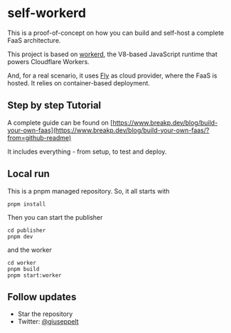 # self-workerd

This is a proof-of-concept on how you can build and self-host a complete FaaS architecture.

This project is based on [workerd](https://github.com/cloudflare/workerd), the V8-based JavaScript runtime that powers Cloudflare Workers.

And, for a real scenario, it uses [Fly](https://fly.io) as cloud provider, where the FaaS is hosted. It relies on container-based deployment.

## Step by step Tutorial
A complete guide can be found on
[https://www.breakp.dev/blog/build-your-own-faas](https://www.breakp.dev/blog/build-your-own-faas/?from=github-readme)

It includes everything - from setup, to test and deploy.


## Local run
This is a pnpm managed repository. So, it all starts with
```
pnpm install
```
Then you can start the publisher
```
cd publisher
pnpm dev
```
and the worker
```
cd worker
pnpm build
pnpm start:worker
```


## Follow updates
- Star the repository
- Twitter: [@giuseppelt](https://twitter.com/@giuseppelt)
